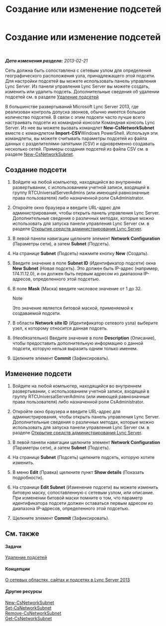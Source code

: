 ﻿---
title: Создание или изменение подсетей
TOCTitle: Создание или изменение подсетей
ms:assetid: 1ba8c4e3-fbc7-4758-88ac-d651fef17bed
ms:mtpsurl: https://technet.microsoft.com/ru-ru/library/Gg520957(v=OCS.15)
ms:contentKeyID: 49309104
ms.date: 05/19/2016
mtps_version: v=OCS.15
ms.translationtype: HT
---

# Создание или изменение подсетей

 

_**Дата изменения раздела:** 2013-02-21_

Сеть должна быть сопоставлена с сетевым узлом для определения географического расположения узла, принадлежащего этой подсети. Для настройки подсетей вы можете использовать панель управления Lync Server. Из панели управления Lync Server вы можете создать, изменить или удалить подсеть. Дополнительные сведения об удалении подсетей см. в разделе [Удаление подсетей](lync-server-2013-deleting-network-subnets.md)

В большинстве развертываний Microsoft Lync Server 2013, где реализован контроль допуска звонков, обычно имеется большое количество подсетей. В связи с этим подсети часто лучше всего настраивать подсети из командной консоли Командная консоль Lync Server. Из нее вы можете вызвать командлет **New-CsNetworkSubnet** вместе с командлетом **Import-CSV**Windows PowerShell. Используя эти командлеты, вы можете считывать параметры подсетей из файла данных с разделителями-запятыми (CSV) и одновременно создавать несколько сетей. Примеры создания подсетей из файла CSV см. в разделе [New-CsNetworkSubnet](https://docs.microsoft.com/en-us/powershell/module/skype/New-CsNetworkSubnet).

## Создание подсети

1.  Войдите на любой компьютер, находящийся во внутреннем развертывании, с использованием учетной записи, входящей в группу RTCUniversalServerAdmins (или имеющей равнозначные права пользователя) либо назначенной роли CsAdministrator.

2.  Откройте окно браузера и введите URL-адрес для администрирования, чтобы открыть панель управления Lync Server. Дополнительные сведения о различных методах, которые можно использовать для запуска панели управления Lync Server см. в разделе [Открытие средств администрирования Lync Server](lync-server-2013-open-lync-server-administrative-tools.md).

3.  В левой панели навигации щелкните элемент **Network Configuration** (Параметры сети), а затем **Subnet** (Подсеть).

4.  На странице **Subnet** (Подсеть) нажмите кнопку **New** (Создать).

5.  Введите значение в поле **Subnet ID** (Идентификатор подсети) окна **New Subnet** (Новая подсеть). Это должен быть IP-адрес (например, 174.11.12.0), и он должен быть первым адресом из диапазона IP-адресов, определенного этой подсетью.

6.  В поле **Mask** (Маска) введите числовое значение от 1 до 32.
    
    > [!note]  
    > Это значение является битовой маской, применяемой к создаваемой подсети.

7.  В области **Network site ID** (Идентификатор сетевого узла) выберите узел, к которому относится данная подсеть.

8.  (Необязательно) Введите значение в поле **Description** (Описание), чтобы предоставить дополнительную информацию о данной подсети, которую нельзя выразить одним только именем.

9.  Щелкните элемент **Commit** (Зафиксировать).

## Изменение подсети

1.  Войдите на любой компьютер, находящийся во внутреннем развертывании, с использованием учетной записи, входящей в группу RTCUniversalServerAdmins (или имеющей равнозначные права пользователя) либо назначенной роли CsAdministrator.

2.  Откройте окно браузера и введите URL-адрес для администрирования, чтобы открыть панель управления Lync Server. Дополнительные сведения о различных методах, которые можно использовать для запуска панели управления Lync Server см. в разделе [Открытие средств администрирования Lync Server](lync-server-2013-open-lync-server-administrative-tools.md).

3.  В левой панели навигации щелкните элемент **Network Configuration** (Параметры сети), а затем **Subnet** (Подсеть).

4.  На странице **Subnet** (Подсеть) щелкните подсеть, которую хотите изменить.

5.  В меню **Edit** (Правка) щелкните пункт **Show details** (Показать подробности).

6.  На странице **Edit Subnet** (Изменение подсети) вы можете изменить битовую маску, сопоставленную с сетевым узлом, или описание. При изменении битовой маски помните о том, что параметр идентификатора подсети должен оставаться первым адресом из диапазона IP-адресов, определенного этой подсетью.

7.  Щелкните элемент **Commit** (Зафиксировать).

## См. также

#### Задачи

[Удаление подсетей](lync-server-2013-deleting-network-subnets.md)  

#### Концепции

[О сетевых областях, сайтах и подсетях в Lync Server 2013](lync-server-2013-about-network-regions-sites-and-subnets.md)  

#### Другие ресурсы

[New-CsNetworkSubnet](https://docs.microsoft.com/en-us/powershell/module/skype/New-CsNetworkSubnet)  
[Set-CsNetworkSubnet](https://docs.microsoft.com/en-us/powershell/module/skype/Set-CsNetworkSubnet)  
[Remove-CsNetworkSubnet](https://docs.microsoft.com/en-us/powershell/module/skype/Remove-CsNetworkSubnet)  
[Get-CsNetworkSubnet](https://docs.microsoft.com/en-us/powershell/module/skype/Get-CsNetworkSubnet)

